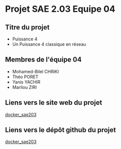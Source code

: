 # Projet SAE 2.03 Equipe 04
## Titre du projet
- Puissance 4
- Un Puissance 4 classique en réseau

## Membres de l'équipe 04
- Mohamed-Bilel CHRIKI
- Théo PORET
- Yanis YACHIR
- Marilou ZIRI


## Liens vers le site web du projet

[docker_sae203](https://fourios-librahost.github.io/docker-sae203/)

## Liens vers le dépôt github du projet

[docker_sae203](https://github.com/Fourios-librahost/docker-sae203)